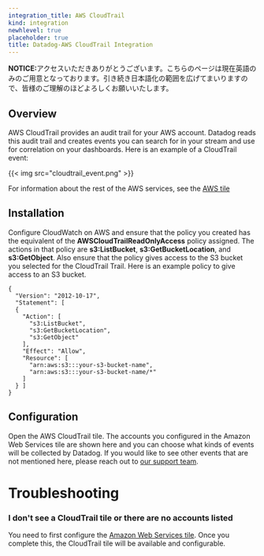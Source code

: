 ```yaml
---
integration_title: AWS CloudTrail
kind: integration
newhlevel: true
placeholder: true
title: Datadog-AWS CloudTrail Integration
---
```


<div class='alert alert-info'><strong>NOTICE:</strong>アクセスいただきありがとうございます。こちらのページは現在英語のみのご用意となっております。引き続き日本語化の範囲を広げてまいりますので、皆様のご理解のほどよろしくお願いいたします。</div>



## Overview

AWS CloudTrail provides an audit trail for your AWS account. Datadog reads this audit trail and creates events you can search for in your stream and use for correlation on your dashboards. Here is an example of a CloudTrail event:

{{< img src="cloudtrail_event.png" >}}

For information about the rest of the AWS services, see the [AWS tile][1]

## Installation

Configure CloudWatch on AWS and ensure that the policy you created has the equivalent of the **AWSCloudTrailReadOnlyAccess** policy assigned. The actions in that policy are **s3:ListBucket**, **s3:GetBucketLocation**, and **s3:GetObject**. Also ensure that the policy gives access to the S3 bucket you selected for the CloudTrail Trail. Here is an example policy to give access to an S3 bucket.


    {
      "Version": "2012-10-17",
      "Statement": [
      {
        "Action": [
          "s3:ListBucket",
          "s3:GetBucketLocation",
          "s3:GetObject"
        ],
        "Effect": "Allow",
        "Resource": [
          "arn:aws:s3:::your-s3-bucket-name",
          "arn:aws:s3:::your-s3-bucket-name/*"
        ]
      } ]
    }



## Configuration

Open the AWS CloudTrail tile. The accounts you configured in the Amazon Web Services tile are shown here and you can choose what kinds of events will be collected by Datadog. If you would like to see other events that are not mentioned here, please reach out to [our support team][2].


# Troubleshooting

### I don't see a CloudTrail tile or there are no accounts listed

You need to first configure the [Amazon Web Services tile][1]. Once you complete this, the CloudTrail tile will be available and configurable.

[1]: /integrations/aws
[2]: /help
